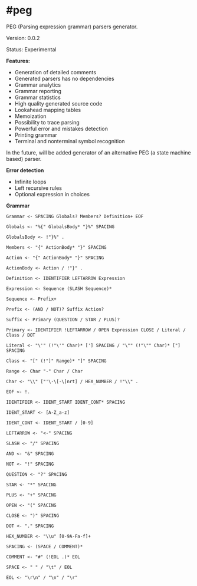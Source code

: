 #peg
==========

PEG (Parsing expression grammar) parsers generator.

Version: 0.0.2

Status: Experimental

**Features:**

- Generation of detailed comments
- Generated parsers has no dependencies
- Grammar analytics
- Grammar reporting
- Grammar statistics
- High quality generated source code
- Lookahead mapping tables
- Memoization
- Possibility to trace parsing
- Powerful error and mistakes detection
- Printing grammar
- Terminal and nonterminal symbol recognition

In the future, will be added generator of an alternative PEG (a state machine based) parser.

**Error detection**

- Infinite loops
- Left recursive rules
- Optional expression in choices

**Grammar**

```
Grammar <- SPACING Globals? Members? Definition+ EOF

Globals <- "%{" GlobalsBody* "}%" SPACING

GlobalsBody <- !"}%" .

Members <- "{" ActionBody* "}" SPACING

Action <- "{" ActionBody* "}" SPACING

ActionBody <- Action / !"}" .

Definition <- IDENTIFIER LEFTARROW Expression

Expression <- Sequence (SLASH Sequence)*

Sequence <- Prefix+

Prefix <- (AND / NOT)? Suffix Action?

Suffix <- Primary (QUESTION / STAR / PLUS)?

Primary <- IDENTIFIER !LEFTARROW / OPEN Expression CLOSE / Literal / Class / DOT

Literal <- "\'" (!"\'" Char)* ['] SPACING / "\"" (!"\"" Char)* ["] SPACING

Class <- "[" (!"]" Range)* "]" SPACING

Range <- Char "-" Char / Char

Char <- "\\" ["'\-\[-\]nrt] / HEX_NUMBER / !"\\" .

EOF <- !.

IDENTIFIER <- IDENT_START IDENT_CONT* SPACING

IDENT_START <- [A-Z_a-z]

IDENT_CONT <- IDENT_START / [0-9]

LEFTARROW <- "<-" SPACING

SLASH <- "/" SPACING

AND <- "&" SPACING

NOT <- "!" SPACING

QUESTION <- "?" SPACING

STAR <- "*" SPACING

PLUS <- "+" SPACING

OPEN <- "(" SPACING

CLOSE <- ")" SPACING

DOT <- "." SPACING

HEX_NUMBER <- "\\u" [0-9A-Fa-f]+

SPACING <- (SPACE / COMMENT)*

COMMENT <- "#" (!EOL .)* EOL

SPACE <- " " / "\t" / EOL

EOL <- "\r\n" / "\n" / "\r"

```
